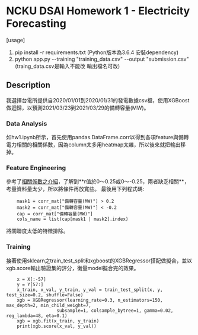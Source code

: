# NCKU DSAI Homework 1 - Electricity Forecasting
[usage] 
1. pip install -r requirements.txt (Python版本為3.6.4 安裝dependency)
2. python app.py --training "training_data.csv" --output "submission.csv" (traing_data.csv是輸入不能改 輸出檔名可改)
 
## Description
我選擇台電所提供自2020/01/01到2020/01/31的發電數據csv檔，使用XGBoost做迴歸，以預測2021/03/23到2021/03/29的備轉容量(MW)。
### Data Analysis
如hw1.ipynb所示，首先使用pandas.DataFrame.corr以得到各項feature與備轉電力相關的相關係數，因為column太多用heatmap太雜，所以後來就把輸出移掉。
### Feature Engineering
參考了[相關係數之介紹](http://amebse.nchu.edu.tw/new_page_517.htm"相關係數之介紹")，了解到**r值於0～0.25或0～-0.25，兩者缺乏相關**，考量資料量太少，所以將條件再放寬些。
最後用下列程式碼:
```
    mask1 = corr_mat["備轉容量(MW)"] > 0.2
    mask2 = corr_mat["備轉容量(MW)"] < -0.2
    cap = corr_mat["備轉容量(MW)"]
    cols_name = list(cap[mask1 | mask2].index)
```
將關聯度太低的特徵排除。
### Training 
接著使用sklearn之train_test_split和xgboost的XGBRegressor搭配做擬合，並以xgb.score輸出驗證集的評分，衡量model擬合完的效果。
```
    x = X[:-57]
    y = Y[57:]
    x_train, x_val, y_train, y_val = train_test_split(x, y, test_size=0.2, shuffle=False)
    xgb = XGBRegressor(learning_rate=0.3, n_estimators=150, max_depth=2, min_child_weight=7,
                   subsample=1, colsample_bytree=1, gamma=0.02, reg_lambda=48, eta=0.1)
    xgb = xgb.fit(x_train, y_train)
    print(xgb.score(x_val, y_val))
```
